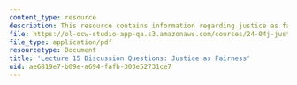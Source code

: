 ```yaml
---
content_type: resource
description: This resource contains information regarding justice as fairness.
file: https://ol-ocw-studio-app-qa.s3.amazonaws.com/courses/24-04j-justice-spring-2012/ae6819e7b09ea694fafb303e52731ce7_MIT24_04JS12_disc15.pdf
file_type: application/pdf
resourcetype: Document
title: 'Lecture 15 Discussion Questions: Justice as Fairness'
uid: ae6819e7-b09e-a694-fafb-303e52731ce7
---
```

